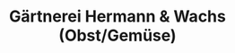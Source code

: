 ---
title: "Gärtnerei Hermann & Wachs (Obst/Gemüse)"
url: /dresden/gaertnerei-hermann-und-wachs-obst-gemuese/
shop: Gemüse & Obst
---